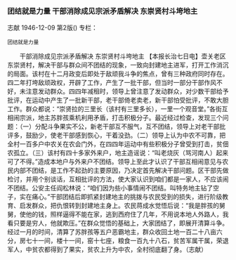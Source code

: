 ### 团结就是力量  干部消除成见宗派矛盾解决  东崇贤村斗垮地主
志献
1946-12-09
第2版()
专栏：

    团结就是力量
　　干部消除成见宗派矛盾解决
    东崇贤村斗垮地主
    【本报长治七日电】壶关老区东崇贤村，解决干部与群众间不团结的现象，一致向封建地主进军，打开工作消沉的局面。该村在十二月政变后即处于敌顽我斗争的焦点，曾有三种政府同时存在。四二年打垮敌顽政权，开辟了工作，产生了一批干部，但当时一部分干部作风不好，未注意发动群众。四四年减租时，领导上曾注意了发动群众，对少数干部给予批评，在运动中产生了一批新干部，老干部倚老卖老，新干部怕受批评，不敢大胆工作。群众都说：“崇贤拉的三里长（该村有三里多长），一里一个观音堂。”各街互相闹宗派，地主苏胖孩乘机利用矛盾，打击积极分子。最近经过检查，发现三个问题：（一）分配斗争果实不公，新老干部互不服气，互不团结，领导上对老干部批评多，鼓励少，使老干部感到恢心，干着没劲。（二）领导上认为中农不可靠，把全村一百多户中农关在农会门外，在四四年运动中有些积极分子曾受到打击，贫佃农孤立。（三）该村有四十多家外来户，地主造谣说：“叫老烧灰（骂河南人）起来可了不得。”造成本地户与外来户不团结。领导上至此才认识了干部互相闹意见与农民内部不团结，是工作不起劲的主要原因，乃决定首先解决干部问题。区干部先做检讨，并用个别谈话，互相批评的方法，使大家认识到咱们都是一家人，不应该闹不团结。公安主任阎松林说：“咱们因为些小事情闹不团结。叫特务地主钻了空子，实在痛心。”干部团结后即抓紧封建地主的挑拨与农民受到的损失，进行阶级教育、启发群众，把仇恨转到封建地主身上。农民蒋成水觉悟后说：“我是胖孩的舅舅，使他的钱，照样逼得不能在家，逃到西府住了几年，不用说本地人外路人，我看只要是穷人，他就欺压。”在群众觉悟的基础上，大家团结了，即展开清算斗争。经过一月的时间，清算了苏胖孩等五户恶霸地主，群众收回土地一百二十八亩六分，房七十一间，楼十一间，窑十七座，粮食一百九十八石，贫苦军属干属，荣退军人，中贫农都得到了果实，贫农上升为中农，全村彻底翻了身。（志献）
